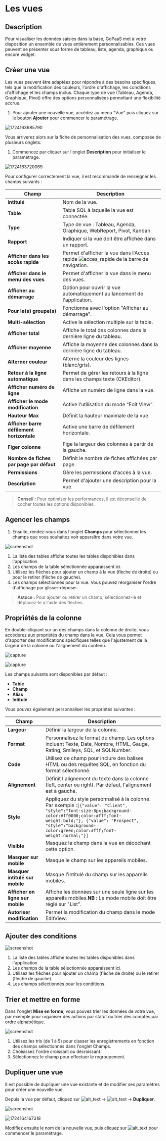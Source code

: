 # Les vues

## Description

Pour visualiser les données saisies dans la base, GoPaaS met à votre disposition un ensemble de vues entièrement personnalisables. Ces vues peuvent se présenter sous forme de tableau, liste, agenda, graphique ou encore widget.

## Créer une vue

Les vues peuvent être adaptées pour répondre à des besoins spécifiques, tels que la modification des couleurs, l'ordre d'affichage, les conditions d'affichage et les champs inclus. Chaque type de vue (Tableau, Agenda, Graphique, Pivot) offre des options personnalisées permettant une flexibilité accrue.

1. Pour ajouter une nouvelle vue, accédez au menu "Vue" puis cliquez sur le bouton **Ajouter** pour commencer le paramétrage.

![1724163685790](images/1724163685790.png)

Vous arriverez alors sur la fiche de personnalisation des vues, composée de plusieurs onglets.

1. Commencez par cliquer sur l'onglet **Description** pour initialiser le paramétrage.

![1724163720069](images/1724163720069.png)

Pour configurer correctement la vue, il est recommandé de renseigner les champs suivants :

| Champ                                            | Description                                                                                                                                  |
| ------------------------------------------------ | -------------------------------------------------------------------------------------------------------------------------------------------- |
| **Intitulé**                              | Nom de la vue.                                                                                                                               |
| **Table**                                  | Table SQL à laquelle la vue est connectée.                                                                                                 |
| **Type**                                   | Type de vue : Tableau, Agenda, Graphique, WebReport, Pivot, Kanban.                                                                          |
| **Rapport**                                | Indiquer si la vue doit être affichée dans un rapport.                                                                                     |
| **Afficher dans les accès rapide**        | Permet d'afficher la vue dans l'Accès rapide ![acces_rapide](https://gopaas.fr/help/docs/Vues/images/image34.png) de la barre de navigation. |
| **Afficher dans le menu des vues**         | Permet d'afficher la vue dans le menu des vues.                                                                                              |
| **Afficher au démarrage**                 | Option pour ouvrir la vue automatiquement au lancement de l'application.                                                                     |
| **Pour le(s) groupe(s)**                   | Fonctionne avec l'option "Afficher au démarrage".                                                                                           |
| **Multi-sélection**                       | Active la sélection multiple sur la table.                                                                                                  |
| **Afficher total**                         | Affiche le total des colonnes dans la dernière ligne du tableau.                                                                            |
| **Afficher moyenne**                       | Affiche la moyenne des colonnes dans la dernière ligne du tableau.                                                                          |
| **Alterner couleur**                       | Alterne la couleur des lignes (blanc/gris).                                                                                                  |
| **Retour à la ligne automatique**         | Permet de gérer les retours à la ligne dans les champs texte (CKEditor).                                                                   |
| **Afficher numéro de ligne**              | Affiche un numéro de ligne dans la vue.                                                                                                     |
| **Afficher le mode modification**          | Active l'utilisation du mode “Edit View”.                                                                                                  |
| **Hauteur Max**                            | Définit la hauteur maximale de la vue.                                                                                                      |
| **Afficher barre défilement horizontale** | Active une barre de défilement horizontale.                                                                                                 |
| **Figer colonne**                          | Fige la largeur des colonnes à partir de la gauche.                                                                                         |
| **Nombre de fiches par page par défaut**  | Définit le nombre de fiches affichées par page.                                                                                            |
| **Permissions**                            | Gère les permissions d'accès à la vue.                                                                                                    |
| **Description**                            | Permet d'ajouter une description pour la vue.                                                                                                |

> **Conseil :** Pour optimiser les performances, il est déconseillé de cocher toutes les options disponibles.

## Agencer les champs

1. Ensuite, rendez-vous dans l'onglet **Champs** pour sélectionner les champs que vous souhaitez voir apparaître dans votre vue.

![screenshot](images/image27.png)

1. La liste des tables affiche toutes les tables disponibles dans l'application.
2. Les champs de la table sélectionnée apparaissent ici.
3. Utilisez les flèches pour ajouter un champ à la vue (flèche de droite) ou pour le retirer (flèche de gauche).
4. Les champs sélectionnés pour la vue. Vous pouvez réorganiser l'ordre d'affichage par glisser-déposer.

> **Astuce :** Pour ajouter ou retirer un champ, sélectionnez-le et déplacez-le à l'aide des flèches.

## Propriétés de la colonne

En double-cliquant sur un des champs dans la colonne de droite, vous accéderez aux propriétés du champ dans la vue. Cela vous permet d'apporter des modifications spécifiques telles que l'ajustement de la largeur de la colonne ou l'alignement du contenu.

![capture](images/image28.png)

![capture](images/image21.png)

Les champs suivants sont disponibles par défaut :

- **Table**
- **Champ**
- **Alias**
- **Intitulé**

Vous pouvez également personnaliser les propriétés suivantes :

| Champ                                  | Description                                                                                                                                                                                                                                                   |
| -------------------------------------- | ------------------------------------------------------------------------------------------------------------------------------------------------------------------------------------------------------------------------------------------------------------- |
| **Largeur**                      | Définir la largeur de la colonne.                                                                                                                                                                                                                            |
| **Format**                       | Personnalisez le format du champ. Les options incluent Texte, Date, Nombre, HTML, Gauge, Rating, Smileys, SQL, et SQLNumber.                                                                                                                                  |
| **Code**                         | Utilisez ce champ pour inclure des balises HTML ou des requêtes SQL, en fonction du format sélectionné.                                                                                                                                                    |
| **Alignement**                   | Définit l'alignement du texte dans la colonne (left, center ou right). Par défaut, l'alignement est à gauche.                                                                                                                                              |
| **Style**                        | Appliquez du style personnalisé à la colonne. Par exemple :`[{"value": "Client", "style":"font-size:8px;background-color:#ff0000;color:#fff;font-weight:bold;"}, {"value": "Prospect", "style":"background-color:green;color:#fff;font-weight:normal;"}]` |
| **Visible**                      | Masquez le champ dans la vue en décochant cette option.                                                                                                                                                                                                      |
| **Masquer sur mobile**           | Masque le champ sur les appareils mobiles.                                                                                                                                                                                                                    |
| **Masquer intitulé sur mobile** | Masque l'intitulé du champ sur les appareils mobiles.                                                                                                                                                                                                        |
| **Afficher en ligne sur mobile** | Affiche les données sur une seule ligne sur les appareils mobiles.**NB :** Le mode mobile doit être réglé sur "List".                                                                                                                               |
| **Autoriser modification**       | Permet la modification du champ dans le mode EditView.                                                                                                                                                                                                        |

## Ajouter des conditions

![screenshot](images/image43.png)

1. La liste des tables affiche toutes les tables disponibles dans l'application.
2. Les champs de la table sélectionnée apparaissent ici.
3. Utilisez les flèches pour ajouter un champ (flèche de droite) ou le retirer (flèche de gauche).
4. Les champs sélectionnés pour les conditions.

## Trier et mettre en forme

Dans l'onglet **Mise en forme**, vous pouvez trier les données de votre vue, par exemple pour organiser des actions par statut ou trier des comptes par ordre alphabétique.

![screenshot](images/image38.png)

1. Utilisez les tris (de 1 à 5) pour classer les enregistrements en fonction des champs sélectionnés dans l'onglet Champs.
2. Choisissez l'ordre croissant ou décroissant.
3. Sélectionnez le champ pour effectuer le regroupement.

## Dupliquer une vue

Il est possible de dupliquer une vue existante et de modifier ses paramètres pour créer une nouvelle vue.

Depuis la vue par défaut, cliquez sur ![alt_text](images/image5.png) -> ![alt_text](images/image18.png) -> **Dupliquer**.

![screenshot](images/image44.png)

![1724164167318](images/1724164167318.png)

Modifiez ensuite le nom de la nouvelle vue, puis cliquez sur ![alt_text](images/image36.png) pour commencer le paramétrage.

